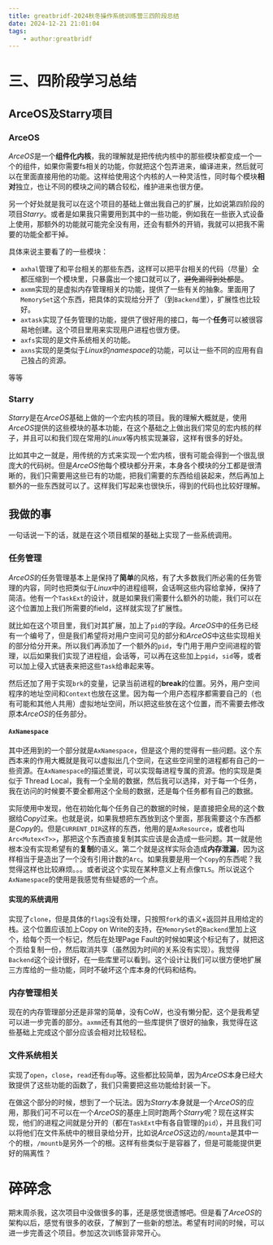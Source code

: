 ```yaml
---
title: greatbridf-2024秋冬操作系统训练营三四阶段总结
date: 2024-12-21 21:01:04
tags:
    - author:greatbridf
---
```


# 三、四阶段学习总结

## ArceOS及Starry项目

### ArceOS

*ArceOS*是一个**组件化内核**，我的理解就是把传统内核中的那些模块都变成一个一个的组件，如果你需要fs相关的功能，你就把这个包弄进来，编译进来，然后就可以在里面直接用他的功能。这样给使用这个内核的人一种灵活性，同时每个模块**相对**独立，也让不同的模块之间的耦合较松，维护进来也很方便。

另一个好处就是我可以在这个项目的基础上做出我自己的扩展，比如说第四阶段的项目*Starry*。或者是如果我只需要用到其中的一些功能，例如我在一些嵌入式设备上使用，那额外的功能就可能完全没有用，还会有额外的开销，我就可以把我不需要的功能全都干掉。

具体来说主要看了的一些模块：

- `axhal`管理了和平台相关的那些东西，这样可以把平台相关的代码（尽量）全都压缩到一个模块里，只暴露出一个接口就可以了，~~避免漏得到处都是~~。
- `axmm`实现的是虚拟内存管理相关的功能，提供了一些有关的抽象。里面用了`MemorySet`这个东西，把具体的实现给分开了（到`Backend`里），扩展性也比较好。
- `axtask`实现了任务管理的功能，提供了很好用的接口，每一个**任务**可以被很容易地创建。这个项目里用来实现用户进程也很方便。
- `axfs`实现的是文件系统相关的功能。
- `axns`实现的是类似于*Linux*的*namespace*的功能，可以让一些不同的应用有自己独占的资源。

等等

### Starry

*Starry*是在*ArceOS*基础上做的一个宏内核的项目。我的理解大概就是，使用*ArceOS*提供的这些模块的基本功能，在这个基础之上做出我们常见的宏内核的样子，并且可以和我们现在常用的*Linux*等内核实现兼容，这样有很多的好处。

比如其中之一就是，用传统的方式来实现一个宏内核，很有可能会得到一个很乱很庞大的代码树。但是*ArceOS*他每个模块都分开来，本身各个模块的分工都是很清晰的，我们只需要用这些已有的功能，把我们需要的东西给组装起来，然后再加上额外的一些东西就可以了。这样我们写起来也很快乐，得到的代码也比较好理解。

## 我做的事

一句话说一下的话，就是在这个项目框架的基础上实现了一些系统调用。

### 任务管理

*ArceOS*的任务管理基本上是保持了**简单**的风格，有了大多数我们所必需的任务管理的内容，同时也把类似于*Linux*中的进程组啊，会话啊这些内容给拿掉，保持了简洁。他有一个`TaskExt`的设计，就是如果我们需要什么额外的功能，我们可以在这个位置加上我们所需要的field，这样就实现了扩展性。

就比如在这个项目里，我们对其扩展，加上了`pid`的字段。*ArceOS*中的任务已经有一个编号了，但是我们希望将对用户空间可见的部分和*ArceOS*中这些实现相关的部分给分开来。所以我们再添加了一个额外的`pid`，专门用于用户空间进程的管理，以后如果我们实现了进程组，会话等，可以再在这些加上`pgid`，`sid`等，或者可以加上侵入式链表来把这些`Task`给串起来等。

然后还加了用于实现`brk`的变量，记录当前进程的**break**的位置。另外，用户空间程序的地址空间和`Context`也放在这里。因为每一个用户态程序都需要自己的（也有可能和其他人共用）虚拟地址空间，所以把这些放在这个位置，而不需要去修改原本*ArceOS*的任务部分。

#### `AxNamespace`

其中还用到的一个部分就是`AxNamespace`，但是这个用的觉得有一些问题。这个东西本来的作用大概就是我可以虚拟出几个空间，在这些空间里的进程都有自己的一些资源。在`AxNamespace`的描述里说，可以实现每进程专属的资源。他的实现是类似于 Thread Local，我有一个全局的数据，然后我可以选择，对于每一个任务，我在访问的时候要不要全都用这个全局的数据，还是每个任务都有自己的数据。

实际使用中发现，他在初始化每个任务自己的数据的时候，是直接把全局的这个数据给*Copy*过来。也就是说，如果我想把东西放到这个里面，那我需要这个东西都是*Copy*的。但是`CURRENT_DIR`这样的东西，他用的是`AxResource`，或者也叫`Arc<Mutex<T>>`，那把这个东西直接复制其实应该是会造成一些问题。其一就是他根本没有实现希望有的**复制**的语义。第二个就是这样实际会造成**内存泄漏**，因为这样相当于是造出了一个没有引用计数的`Arc`。如果我要是用一个`Copy`的东西呢？我觉得这样也比较麻烦。。。或者说这个实现在某种意义上有点像`TLS`。所以说这个`AxNamespace`的使用是我感觉有些疑惑的一个点。

#### 实现的系统调用

实现了`clone`，但是具体的`flags`没有处理，只按照`fork`的语义+返回并且用给定的栈。这个位置应该加上Copy on Write的支持，在`MemorySet`的`Backend`里加上这个，给每个页一个标记，然后在处理Page Fault的时候如果这个标记有了，就把这个页给复制一份，然后取消共享（虽然因为时间的关系没有实现）。我觉得`Backend`这个设计很好，在一些库里可以看到。这个设计让我们可以很方便地扩展三方库给的一些功能，同时不破坏这个库本身的代码和结构。

### 内存管理相关

现在的内存管理部分还是非常的简单，没有CoW，也没有懒分配，这个是我希望可以进一步完善的部分。`axmm`还有其他的一些库提供了很好的抽象，我觉得在这些基础上完成这个部分应该会相对比较轻松。

### 文件系统相关

实现了`open`，`close`，`read`还有`dup`等。这些都比较简单，因为*ArceOS*本身已经大致提供了这些功能的函数了，我们只需要把这些功能给封装一下。

在做这个部分的时候，想到了一个玩法。因为*Starry*本身就是一个*ArceOS*的应用，那我们可不可以在一个*ArceOS*的基座上同时跑两个*Starry*呢？现在这样实现，他们的进程之间就是分开的（都在`TaskExt`中有各自管理的`pid`），并且我们可以将他们在文件系统中的根目录给分开，比如说*ArceOS*这边的`/mounta`是其中一个的根，`/mountb`是另外一个的根。这样有些类似于是容器了，但是可能能提供更好的隔离性？

# 碎碎念

期末周杀我，这次项目中没做很多的事，还是感觉很遗憾吧。但是看了*ArceOS*的架构以后，感觉有很多的收获，了解到了一些新的想法。希望有时间的时候，可以进一步完善这个项目。参加这次训练营非常开心。
